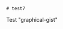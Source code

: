                                                                                                                                                                                                                        # test7
Test "graphical-gist"